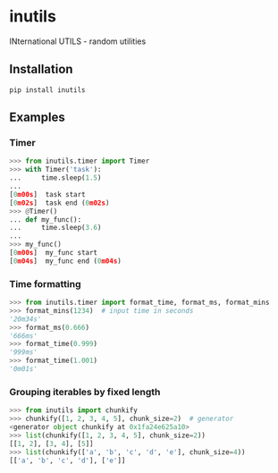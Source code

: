 # inutils

INternational UTILS - random utilities


## Installation

```
pip install inutils
```


## Examples

### Timer

```python
>>> from inutils.timer import Timer
>>> with Timer('task'):
...     time.sleep(1.5)
...
[0m00s]  task start
[0m02s]  task end (0m02s)
>>> @Timer()
... def my_func():
...     time.sleep(3.6)
...
>>> my_func()
[0m00s]  my_func start
[0m04s]  my_func end (0m04s)

```

### Time formatting

```python
>>> from inutils.timer import format_time, format_ms, format_mins
>>> format_mins(1234)  # input time in seconds
'20m34s'
>>> format_ms(0.666)
'666ms'
>>> format_time(0.999)
'999ms'
>>> format_time(1.001)
'0m01s'
```

### Grouping iterables by fixed length

```python
>>> from inutils import chunkify
>>> chunkify([1, 2, 3, 4, 5], chunk_size=2)  # generator
<generator object chunkify at 0x1fa24e625a10>
>>> list(chunkify([1, 2, 3, 4, 5], chunk_size=2))
[[1, 2], [3, 4], [5]]
>>> list(chunkify(['a', 'b', 'c', 'd', 'e'], chunk_size=4))
[['a', 'b', 'c', 'd'], ['e']]
```
